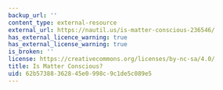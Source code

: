 ```yaml
---
backup_url: ''
content_type: external-resource
external_url: https://nautil.us/is-matter-conscious-236546/
has_external_licence_warning: true
has_external_license_warning: true
is_broken: ''
license: https://creativecommons.org/licenses/by-nc-sa/4.0/
title: Is Matter Conscious?
uid: 62b57388-3628-45e0-998c-9c1de5c089e5
---
```

